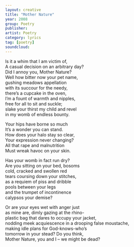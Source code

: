 ```yaml
---
layout: creative
title: "Mother Nature"
year: 2008
group: Poetry
publisher: 
artist: Poetry
category: lyrics
tag: [poetry]
soundcloud: 
---
```


Is it a whim that I am victim of,  
A casual decision on an arbitrary day?  
Did I annoy you, Mother Nature?  
Well how bitter now your pet name,  
gushing meadows appellation  
with its succour for the needy,   
there’s a cupcake in the oven,   
I’m a fount of warmth and nipples,   
free for all to sit and suckle;  
slake your thirst my child and revel   
in my womb of endless bounty.  
  
Your hips have borne so much  
It’s a wonder you can stand.  
How does your halo stay so clear,  
Your expression never changing?   
All that rape and malnutrition  
Must wreak havoc on your skin.  
  
Has your womb in fact run dry?   
Are you sitting on your bed, bosoms  
cold, cracked and swollen red  
tears coursing down your stitches,  
as a requiem of piss and dribble  
pools between your legs  
and the trumpet of incontinence  
calypsos your demise?  
  
Or are your eyes wet with anger just   
as mine are, dimly gazing at the rhino-   
plastic bag that dares to occupy your jacket,  
nodding meek acquiescence in a drooping false moustache,   
making idle plans for God-knows-who’s  
tomorrow in your stead? Do you think,   
Mother Nature, you and I – we might be dead?
 